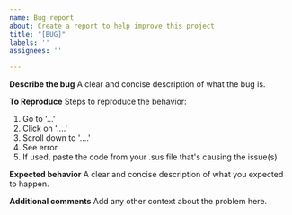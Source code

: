 ```yaml
---
name: Bug report
about: Create a report to help improve this project
title: "[BUG]"
labels: ''
assignees: ''

---
```


**Describe the bug**
A clear and concise description of what the bug is.

**To Reproduce**
Steps to reproduce the behavior:
1. Go to '...'
2. Click on '....'
3. Scroll down to '....'
4. See error
5. If used, paste the code from your .sus file that's causing the issue(s)

**Expected behavior**
A clear and concise description of what you expected to happen.

**Additional comments**
Add any other context about the problem here.
